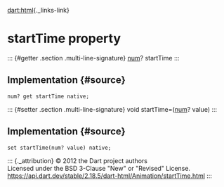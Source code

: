 [dart:html](../../dart-html/dart-html-library){._links-link}

startTime property
==================

::: {#getter .section .multi-line-signature}
[num](../../dart-core/num-class)? startTime
:::

Implementation {#source}
--------------

``` {.language-dart data-language="dart"}
num? get startTime native;
```

::: {#setter .section .multi-line-signature}
void startTime=([num](../../dart-core/num-class)? value)
:::

Implementation {#source}
--------------

``` {.language-dart data-language="dart"}
set startTime(num? value) native;
```

::: {._attribution}
© 2012 the Dart project authors\
Licensed under the BSD 3-Clause \"New\" or \"Revised\" License.\
<https://api.dart.dev/stable/2.18.5/dart-html/Animation/startTime.html>
:::
